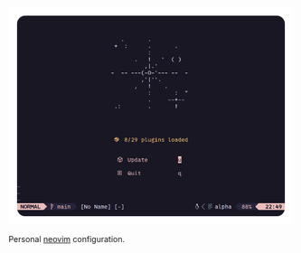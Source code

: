 <p align="center">
  <img width="510" src="/.github/data/header.png">
</p>


Personal [neovim](https://neovim.io/) configuration.
